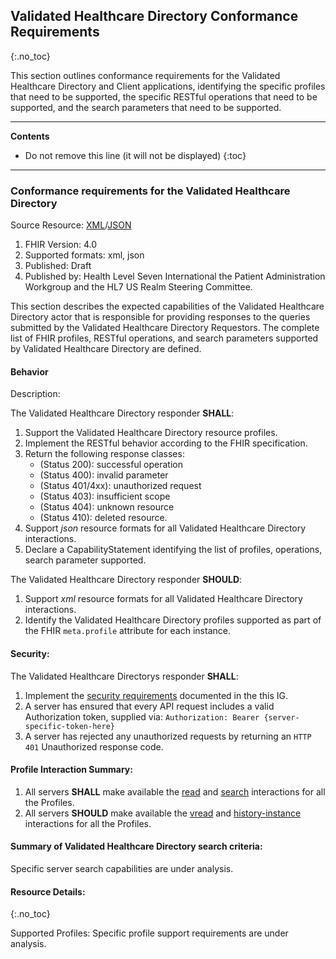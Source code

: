 ## Validated Healthcare Directory Conformance Requirements
{:.no_toc}

This section outlines conformance requirements for the Validated Healthcare Directory and Client applications, identifying the specific profiles that need to be supported, the specific RESTful operations that need to be supported, and the search parameters that need to be supported. 

---

<!-- TOC  the css styling for this is \pages\assets\css\project.css under 'markdown-toc'-->
**Contents**

* Do not remove this line (it will not be displayed)
{:toc}

---

<!-- end TOC -->


### Conformance requirements for the Validated Healthcare Directory

Source Resource: [XML](CapabilityStatement-fhir-national-directory.xml.html)/[JSON](CapabilityStatement-fhir-national-directory.json.html)

1. FHIR Version: 4.0
1. Supported formats: xml, json
1. Published: Draft
1. Published by: Health Level Seven International the Patient Administration Workgroup and the HL7 US Realm Steering Committee.

This section describes the expected capabilities of the Validated Healthcare Directory actor that is responsible for providing responses to the queries submitted by the Validated Healthcare Directory Requestors. The complete list of FHIR profiles, RESTful operations, and search parameters supported by Validated Healthcare Directory are defined. 

#### Behavior

Description:

The Validated Healthcare Directory responder **SHALL**: 

1. Support the Validated Healthcare Directory resource profiles.
1. Implement the RESTful behavior according to the FHIR specification.
1. Return the following response classes:
   - (Status 200): successful operation
   - (Status 400): invalid parameter
   - (Status 401/4xx): unauthorized request
   - (Status 403): insufficient scope
   - (Status 404): unknown resource
   - (Status 410): deleted resource.
1. Support *json* resource formats for all Validated Healthcare Directory interactions.
1. Declare a CapabilityStatement identifying the list of profiles, operations, search parameter supported.

The Validated Healthcare Directory responder **SHOULD**:

1. Support *xml* resource formats for all Validated Healthcare Directory interactions.
1. Identify the Validated Healthcare Directory profiles supported as part of the FHIR `meta.profile` attribute for each instance.

#### Security:

The Validated Healthcare Directorys responder **SHALL**:

1. Implement the [security requirements](security.html) documented in the this IG.
1. A server has ensured that every API request includes a valid Authorization token, supplied via: `Authorization: Bearer {server-specific-token-here}`
1. A server has rejected any unauthorized requests by returning an `HTTP 401` Unauthorized response code.

#### Profile Interaction Summary:

1. All servers **SHALL** make available the [read](http://hl7.org/fhir/STU3/http.html#read) and [search](http://hl7.org/fhir/STU3/http.html#search) interactions for all the Profiles.
1. All servers **SHOULD** make available the [vread](http://hl7.org/fhir/STU3/http.html#vread) and [history-instance](http://hl7.org/fhir/STU3/http.html#history) interactions for all the Profiles.

#### Summary of Validated Healthcare Directory search criteria:

Specific server search capabilities are under analysis. 

#### Resource  Details:

{:.no_toc}

Supported Profiles:  Specific profile support requirements are under analysis.

<p></p>
